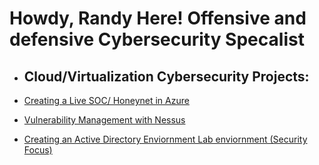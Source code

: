 <h1>Howdy, Randy Here! Offensive and defensive Cybersecurity Specalist <br/></a></h1>

- <h2> Cloud/Virtualization Cybersecurity Projects:</h2>
 
- [Creating a Live SOC/ Honeynet in Azure](https://github.com/RandyGeorgeRKG/-Blue-Cloud-Soc)


  
- [Vulnerability Management with Nessus](https://github.com/RandyGeorgeRKG/Vulnerability-Management-)

- [Creating an Active Directory Enviornment Lab enviornment (Security Focus)](https://github.com/RandyGeorgeRKG/Vulnerability-Management-)





